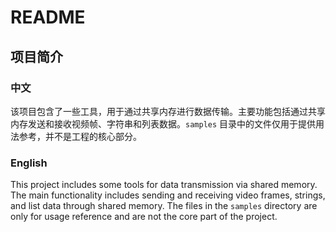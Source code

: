 # README

## 项目简介

### 中文
该项目包含了一些工具，用于通过共享内存进行数据传输。主要功能包括通过共享内存发送和接收视频帧、字符串和列表数据。`samples` 目录中的文件仅用于提供用法参考，并不是工程的核心部分。

### English
This project includes some tools for data transmission via shared memory. The main functionality includes sending and receiving video frames, strings, and list data through shared memory. The files in the `samples` directory are only for usage reference and are not the core part of the project.


